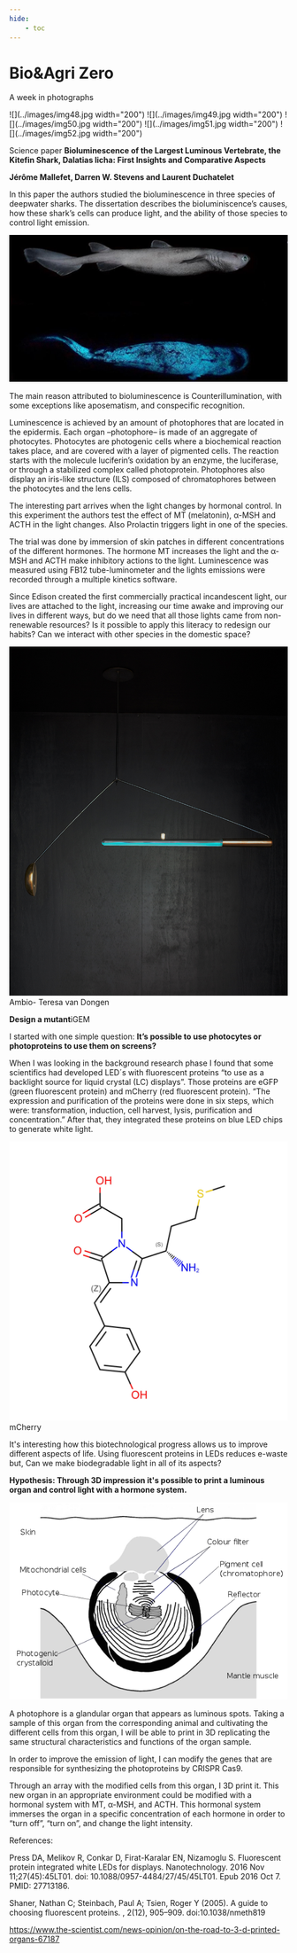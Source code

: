 ```yaml
---
hide:
    - toc
---
```


# Bio&Agri Zero

A week in photographs

![](../images/img48.jpg width="200")
![](../images/img49.jpg width="200")
![](../images/img50.jpg width="200")
![](../images/img51.jpg width="200")
![](../images/img52.jpg width="200")

Science paper
**Bioluminescence of the Largest Luminous Vertebrate, the Kitefin Shark, Dalatias licha: First Insights and Comparative Aspects**

**Jérôme Mallefet, Darren W. Stevens and Laurent Duchatelet**

In this paper the authors studied the bioluminescence in three species of deepwater sharks. The dissertation describes the bioluminiscence’s causes, how these shark’s cells can produce light, and the ability of those species to control light emission. 

![](../images/img17.jpg)

The main reason attributed to bioluminescence is Counterillumination, with some exceptions like aposematism, and conspecific recognition. 

Luminescence is achieved by an amount of photophores that are located in the epidermis. Each organ –photophore– is made of an aggregate of photocytes. Photocytes are photogenic cells where a biochemical reaction takes place, and are covered with a layer of pigmented cells. The reaction starts with the molecule luciferin’s oxidation by an enzyme, the luciferase, or through a stabilized complex called photoprotein. Photophores also display an iris-like structure (ILS) composed of chromatophores between the photocytes and the lens cells.

The interesting part arrives when the light changes by hormonal control. In this experiment the authors test the effect of MT (melatonin), α-MSH and ACTH in the light changes. Also Prolactin triggers light in one of the species. 

The trial was done by immersion of skin patches in different concentrations of the different hormones. The hormone MT increases the light and the α-MSH and ACTH make inhibitory actions to the light. Luminescence was measured using FB12 tube-luminometer and the lights emissions were recorded through a multiple kinetics software. 

Since Edison created the first commercially practical incandescent light, our lives are attached to the light, increasing our time awake and improving our lives in different ways, but do we need that all those lights came from non-renewable resources? Is it possible to apply this literacy to redesign our habits? Can we interact with other species in the domestic space? 

![](../images/img18.jpg)
Ambio- Teresa van Dongen

**Design a mutant**iGEM

I started with one simple question: **It’s possible to use photocytes or photoproteins to use them on screens?**

When I was looking in the background research phase I found that some scientifics had developed LED´s with fluorescent proteins “to use as a backlight source for liquid crystal (LC) displays”. Those proteins are eGFP (green fluorescent protein) and mCherry (red fluorescent protein). “The expression and purification of the proteins were done in six
steps, which were: transformation, induction, cell harvest, lysis, purification and concentration.” After that, they integrated these proteins on blue LED chips to generate white light.  

![](../images/img19.jpg)
mCherry

It's interesting how this biotechnological progress allows us to improve different aspects of life. Using fluorescent proteins in LEDs reduces e-waste but, Can we make biodegradable light in all of its aspects?

**Hypothesis: Through 3D impression it's possible to print a luminous organ and control light with a hormone system.**

![](../images/img20.png)

A photophore is a glandular organ that appears as luminous spots. Taking a sample of this organ from the corresponding animal and cultivating the different cells from this organ, I will be able to print in 3D replicating the same structural characteristics and functions of the organ sample. 

In order to improve the emission of light, I can modify the genes that are responsible for synthesizing the photoproteins by CRISPR Cas9. 

Through an array with the modified cells from this organ, I 3D print it. This new organ in an appropriate environment could be modified with a hormonal system with MT, α-MSH, and ACTH. This hormonal system immerses the organ in a specific concentration of each hormone in order to “turn off”, “turn on”, and change the light intensity. 


References: 

Press DA, Melikov R, Conkar D, Firat-Karalar EN, Nizamoglu S. Fluorescent protein integrated white LEDs for displays. Nanotechnology. 2016 Nov 11;27(45):45LT01. doi: 10.1088/0957-4484/27/45/45LT01. Epub 2016 Oct 7. PMID: 27713186.

Shaner, Nathan C; Steinbach, Paul A; Tsien, Roger Y (2005). A guide to choosing fluorescent proteins. , 2(12), 905–909. doi:10.1038/nmeth819

https://www.the-scientist.com/news-opinion/on-the-road-to-3-d-printed-organs-67187






